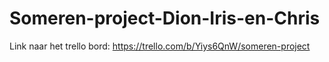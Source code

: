 # Someren-project-Dion-Iris-en-Chris
Link naar het trello bord:
https://trello.com/b/Yiys6QnW/someren-project
